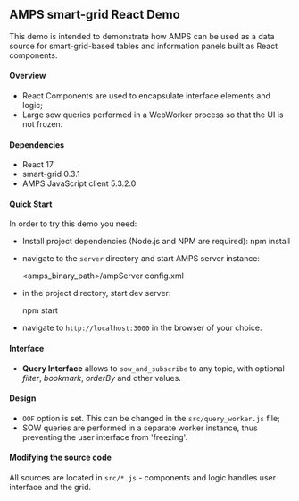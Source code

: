 ## AMPS smart-grid React Demo

This demo is intended to demonstrate how AMPS can be used as a data source for smart-grid-based tables and
information panels built as React components.


#### Overview
- React Components are used to encapsulate interface elements and logic;
- Large sow queries performed in a WebWorker process so that the UI is not frozen.


#### Dependencies
- React 17
- smart-grid 0.3.1
- AMPS JavaScript client 5.3.2.0


#### Quick Start

In order to try this demo you need:

- Install project dependencies (Node.js and NPM are required):
    npm install

- navigate to the `server` directory and start AMPS server instance:

    <amps_binary_path>/ampServer config.xml

- in the project directory, start dev server:

    npm start

- navigate to `http://localhost:3000` in the browser of your choice.


#### Interface

- **Query Interface** allows to `sow_and_subscribe` to any topic, with optional *filter*, *bookmark*, *orderBy* and other values.


#### Design

- `OOF` option is set. This can be changed in the `src/query_worker.js` file;
- SOW queries are performed in a separate worker instance, thus preventing the user interface from 'freezing'.


#### Modifying the source code

All sources are located in `src/*.js` - components and logic handles user interface and the grid.
